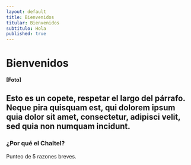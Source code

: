 ```yaml
---
layout: default
title: Bienvenidos
titular: Bienvenidos
subtitulo: Hola
published: true
---
```


# Bienvenidos
 
**[Foto]**

## Esto es un copete, respetar el largo del párrafo. Neque pira quisquam est, qui dolorem ipsum quia dolor sit amet, consectetur, adipisci velit, sed quia non numquam incidunt.

### ¿Por qué el Chaltel?

Punteo de 5 razones breves.